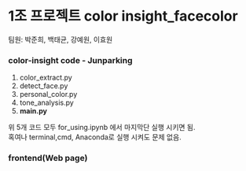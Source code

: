 # **1조 프로젝트 color insight_facecolor** <br>
팀원: 박준희, 백태균, 강예원, 이효원


### color-insight code - Junparking
1. color_extract.py
2. detect_face.py
3. personal_color.py
4. tone_analysis.py
5. **main.py**

위 5개 코드 모두 for_using.ipynb 에서 마지막단 실행 시키면 됨. <br>
혹여나 terminal,cmd, Anaconda로 실행 시켜도 문제 없음.

### frontend(Web page) 
